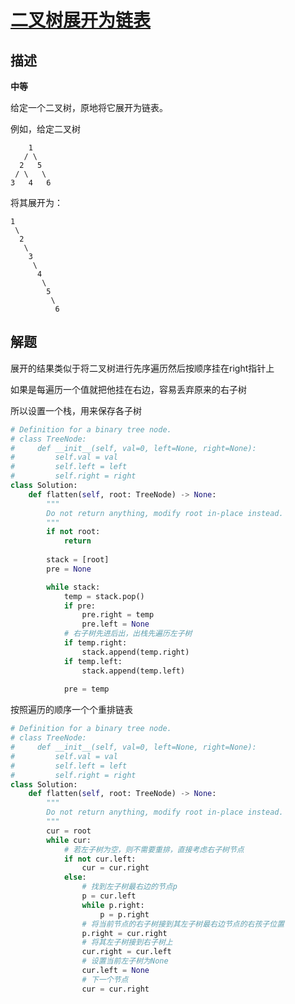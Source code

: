 # [二叉树展开为链表](https://leetcode-cn.com/problems/flatten-binary-tree-to-linked-list/)

## 描述  
**中等**  

给定一个二叉树，原地将它展开为链表。

例如，给定二叉树

        1
       / \
      2   5
     / \   \
    3   4   6
将其展开为：

    1
     \
      2
       \
        3
         \
          4
           \
            5
             \
              6

## 解题  

展开的结果类似于将二叉树进行先序遍历然后按顺序挂在right指针上  

如果是每遍历一个值就把他挂在右边，容易丢弃原来的右子树   

所以设置一个栈，用来保存各子树 


```python
# Definition for a binary tree node.
# class TreeNode:
#     def __init__(self, val=0, left=None, right=None):
#         self.val = val
#         self.left = left
#         self.right = right
class Solution:
    def flatten(self, root: TreeNode) -> None:
        """
        Do not return anything, modify root in-place instead.
        """
        if not root:
            return
        
        stack = [root]
        pre = None

        while stack:
            temp = stack.pop()
            if pre:
                pre.right = temp
                pre.left = None
            # 右子树先进后出，出栈先遍历左子树
            if temp.right:
                stack.append(temp.right)
            if temp.left:
                stack.append(temp.left)
                
            pre = temp
```

按照遍历的顺序一个个重排链表

```python
# Definition for a binary tree node.
# class TreeNode:
#     def __init__(self, val=0, left=None, right=None):
#         self.val = val
#         self.left = left
#         self.right = right
class Solution:
    def flatten(self, root: TreeNode) -> None:
        """
        Do not return anything, modify root in-place instead.
        """
        cur = root
        while cur:
            # 若左子树为空，则不需要重排，直接考虑右子树节点
            if not cur.left:
                cur = cur.right
            else:
                # 找到左子树最右边的节点p
                p = cur.left
                while p.right:
                    p = p.right
                # 将当前节点的右子树接到其左子树最右边节点的右孩子位置
                p.right = cur.right
                # 将其左子树接到右子树上
                cur.right = cur.left
                # 设置当前左子树为None
                cur.left = None
                # 下一个节点
                cur = cur.right
```





